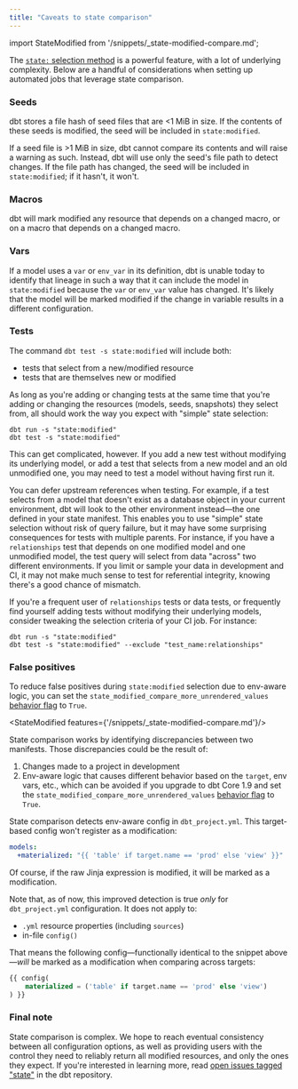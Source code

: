 ```yaml
---
title: "Caveats to state comparison"
---
```


import StateModified from '/snippets/_state-modified-compare.md';

The [`state:` selection method](/reference/node-selection/methods#the-state-method) is a powerful feature, with a lot of underlying complexity. Below are a handful of considerations when setting up automated jobs that leverage state comparison.

### Seeds

dbt stores a file hash of seed files that are &lt;1 MiB in size. If the contents of these seeds is modified, the seed will be included in `state:modified`.

If a seed file is >1 MiB in size, dbt cannot compare its contents and will raise a warning as such. Instead, dbt will use only the seed's file path to detect changes. If the file path has changed, the seed will be included in `state:modified`; if it hasn't, it won't.

### Macros

dbt will mark modified any resource that depends on a changed macro, or on a macro that depends on a changed macro.

### Vars

If a model uses a `var` or `env_var` in its definition, dbt is unable today to identify that lineage in such a way that it can include the model in `state:modified` because the `var` or `env_var` value has changed. It's likely that the model will be marked modified if the change in variable results in a different configuration.

### Tests

The command `dbt test -s state:modified` will include both:
- tests that select from a new/modified resource
- tests that are themselves new or modified

As long as you're adding or changing tests at the same time that you're adding or changing the resources (models, seeds, snapshots) they select from, all should work the way you expect with "simple" state selection:

```shell
dbt run -s "state:modified"
dbt test -s "state:modified"
```

This can get complicated, however. If you add a new test without modifying its underlying model, or add a test that selects from a new model and an old unmodified one, you may need to test a model without having first run it.

You can defer upstream references when testing. For example, if a test selects from a model that doesn't exist as a database object in your current environment, dbt will look to the other environment instead—the one defined in your state manifest. This enables you to use "simple" state selection without risk of query failure, but it may have some surprising consequences for tests with multiple parents. For instance, if you have a `relationships` test that depends on one modified model and one unmodified model, the test query will select from data "across" two different environments. If you limit or sample your data in development and CI, it may not make much sense to test for referential integrity, knowing there's a good chance of mismatch.

If you're a frequent user of `relationships` tests or data tests, or frequently find yourself adding tests without modifying their underlying models, consider tweaking the selection criteria of your CI job. For instance:

```shell
dbt run -s "state:modified"
dbt test -s "state:modified" --exclude "test_name:relationships"
```

### False positives

<VersionBlock firstVersion="1.9">

To reduce false positives during `state:modified` selection due to env-aware logic, you can set the `state_modified_compare_more_unrendered_values` [behavior flag](/reference/global-configs/behavior-changes#behavior-change-flags) to `True`.

<StateModified features={'/snippets/_state-modified-compare.md'}/>

</VersionBlock>

<VersionBlock lastVersion="1.8">
State comparison works by identifying discrepancies between two manifests.  Those discrepancies could be the result of:

1. Changes made to a project in development
2. Env-aware logic that causes different behavior based on the `target`, env vars, etc., which can be avoided if you upgrade to dbt Core 1.9 and set the `state_modified_compare_more_unrendered_values` [behavior flag](/reference/global-configs/behavior-changes#behavior-change-flags) to `True`.

State comparison detects env-aware config in `dbt_project.yml`. This target-based config won't register as a modification:

<File name='dbt_project.yml'>

```yml
models:
  +materialized: "{{ 'table' if target.name == 'prod' else 'view' }}"
```

</File>

Of course, if the raw Jinja expression is modified, it will be marked as a modification.

Note that, as of now, this improved detection is true _only_ for `dbt_project.yml` configuration. It does not apply to:
- `.yml` resource properties (including `sources`)
- in-file `config()`

That means the following config—functionally identical to the snippet above—_will_ be marked as a modification when comparing across targets:

```sql
{{ config(
    materialized = ('table' if target.name == 'prod' else 'view')
) }}
```
</VersionBlock>

### Final note

State comparison is complex. We hope to reach eventual consistency between all configuration options, as well as providing users with the control they need to reliably return all modified resources, and only the ones they expect. If you're interested in learning more, read [open issues tagged "state"](https://github.com/dbt-labs/dbt-core/issues?q=is%3Aopen+is%3Aissue+label%3Astate) in the dbt repository.
